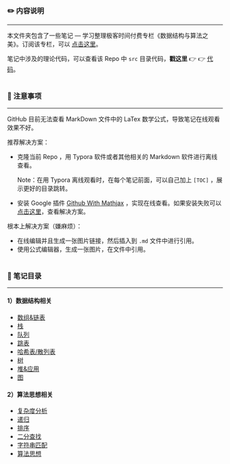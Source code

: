 ### :pencil2: 内容说明

---

本文件夹包含了一些笔记 — 学习整理极客时间付费专栏《数据结构与算法之美》。订阅该专栏，可以 [点击这里](https://time.geekbang.org/column/intro/126)。

笔记中涉及的理论代码，可以查看该 Repo 中 `src` 目录代码，**戳这里** :point_right: :point_right: [代码](../src/)。</br></br>



### :memo: 注意事项

---

GitHub 目前无法查看 MarkDown 文件中的 LaTex 数学公式，导致笔记在线观看效果不好。

推荐解决方案：

- 克隆当前 Repo ，用 Typora 软件或者其他相关的 Markdown 软件进行离线查看。

  Note：在用 Typora 离线观看时，在每个笔记前面，可以自己加上 `[TOC]` ，展示更好的目录跳转。 

- 安装 Google 插件 [Github With Mathjax](https://chrome.google.com/webstore/detail/github-with-mathjax/ioemnmodlmafdkllaclgeombjnmnbima) ，实现在线查看。如果安装失败可以 [点击这里](https://github.com/orsharir/github-mathjax/issues/24)，查看解决方案。

根本上解决方案（嫌麻烦）：

- 在线编辑并且生成一张图片链接，然后插入到 `.md` 文件中进行引用。
- 使用公式编辑器，生成一张图片，在文件中引用。</br></br>



### :page_with_curl: 笔记目录

---

#### 1）数据结构相关

- [数组&链表](数组&链表.md)
- [栈](栈.md)
- [队列](队列.md)
- [跳表](跳表.md)
- [哈希表/散列表](散列表.md)
- [树](树.md)
- [堆&应用](堆&应用.md)
- [图](图.md)



#### 2）算法思想相关

- [复杂度分析](复杂度分析.md)
- [递归](递归.md)
- [排序](排序.md)
- [二分查找](二分查找.md)
- [字符串匹配](字符串匹配.md)
- [算法思想](算法思想.md)

